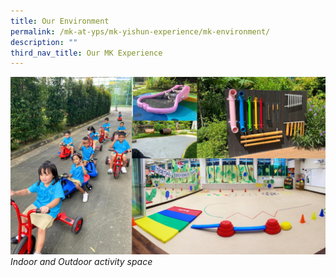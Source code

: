 ```yaml
---
title: Our Environment
permalink: /mk-at-yps/mk-yishun-experience/mk-environment/
description: ""
third_nav_title: Our MK Experience
---
```

![](/images/MK%20YPS/The%20MK%20Experience/mk_environment_indoor_outdoor.png)*Indoor and Outdoor activity space*